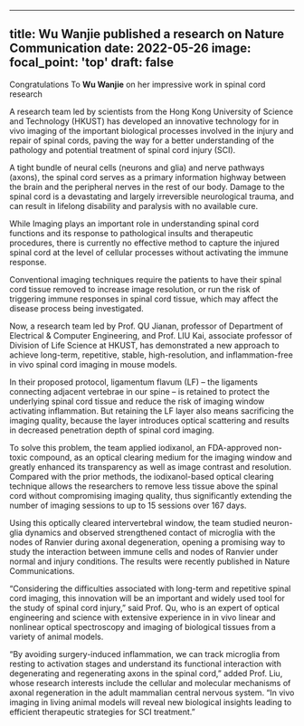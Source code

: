 
---
title: Wu Wanjie published a research on Nature Communication
date: 2022-05-26
image:
  focal_point: 'top'
draft: false
---

Congratulations To **Wu Wanjie** on her impressive work in spinal cord research
<!--more-->

A research team led by scientists from the Hong Kong University of Science and Technology (HKUST) has developed an innovative technology for in vivo imaging of the important biological processes involved in the injury and repair of spinal cords, paving the way for a better understanding of the pathology and potential treatment of spinal cord injury (SCI).

A tight bundle of neural cells (neurons and glia) and nerve pathways (axons), the spinal cord serves as a primary information highway between the brain and the peripheral nerves in the rest of our body.  Damage to the spinal cord is a devastating and largely irreversible neurological trauma, and can result in lifelong disability and paralysis with no available cure.

While Imaging plays an important role in understanding spinal cord functions and its response to pathological insults and therapeutic procedures, there is currently no effective method to capture the injured spinal cord at the level of cellular processes without activating the immune response.

Conventional imaging techniques require the patients to have their spinal cord tissue removed to increase image resolution, or run the risk of triggering immune responses in spinal cord tissue, which may affect the disease process being investigated.

Now, a research team led by Prof. QU Jianan, professor of Department of Electrical & Computer Engineering, and Prof. LIU Kai, associate professor of Division of Life Science at HKUST, has demonstrated a new approach to achieve long-term, repetitive, stable, high-resolution, and inflammation-free in vivo spinal cord imaging in mouse models.  

In their proposed protocol, ligamentum flavum (LF) – the ligaments connecting adjacent vertebrae in our spine – is retained to protect the underlying spinal cord tissue and reduce the risk of imaging window activating inflammation.  But retaining the LF layer also means sacrificing the imaging quality, because the layer introduces optical scattering and results in decreased penetration depth of spinal cord imaging. 

To solve this problem, the team applied iodixanol, an FDA-approved non-toxic compound, as an optical clearing medium for the imaging window and greatly enhanced its transparency as well as image contrast and resolution.  Compared with the prior methods, the iodixanol-based optical clearing technique allows the researchers to remove less tissue above the spinal cord without compromising imaging quality, thus significantly extending the number of imaging sessions to up to 15 sessions over 167 days.

Using this optically cleared intervertebral window, the team studied neuron-glia dynamics and observed strengthened contact of microglia with the nodes of Ranvier during axonal degeneration, opening a promising way to study the interaction between immune cells and nodes of Ranvier under normal and injury conditions.  The results were recently published in Nature Communications. 

“Considering the difficulties associated with long-term and repetitive spinal cord imaging, this innovation will be an important and widely used tool for the study of spinal cord injury,” said Prof. Qu, who is an expert of optical engineering and science with extensive experience in in vivo linear and nonlinear optical spectroscopy and imaging of biological tissues from a variety of animal models.

“By avoiding surgery-induced inflammation, we can track microglia from resting to activation stages and understand its functional interaction with degenerating and regenerating axons in the spinal cord,” added Prof. Liu, whose research interests include the cellular and molecular mechanisms of axonal regeneration in the adult mammalian central nervous system.  “In vivo imaging in living animal models will reveal new biological insights leading to efficient therapeutic strategies for SCI treatment.”
